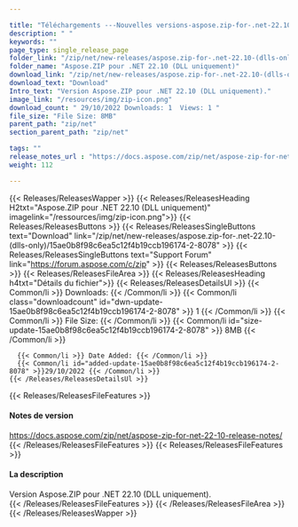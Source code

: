 ```yaml
---

title: "Téléchargements ---Nouvelles versions-aspose.zip-for-.net-22.10-(dlls-uniquement)"
description: " "
keywords: ""
page_type: single_release_page
folder_link: "/zip/net/new-releases/aspose.zip-for-.net-22.10-(dlls-only)/"
folder_name: "Aspose.ZIP pour .NET 22.10 (DLL uniquement)"
download_link: "/zip/net/new-releases/aspose.zip-for-.net-22.10-(dlls-only)/15ae0b8f98c6ea5c12f4b19ccb196174-2-8078"
download_text: "Download"
Intro_text: "Version Aspose.ZIP pour .NET 22.10 (DLL uniquement)."
image_link: "/resources/img/zip-icon.png"
download_count: " 29/10/2022 Downloads: 1  Views: 1 "
file_size: "File Size: 8MB"
parent_path: "zip/net"
section_parent_path: "zip/net"

tags: ""
release_notes_url : "https://docs.aspose.com/zip/net/aspose-zip-for-net-22-10-release-notes/"
weight: 112

---
```


{{< Releases/ReleasesWapper >}}
  {{< Releases/ReleasesHeading H2txt="Aspose.ZIP pour .NET 22.10 (DLL uniquement)" imagelink="/ressources/img/zip-icon.png">}}
  {{< Releases/ReleasesButtons >}}
    {{< Releases/ReleasesSingleButtons text="Download" link="/zip/net/new-releases/aspose.zip-for-.net-22.10-(dlls-only)/15ae0b8f98c6ea5c12f4b19ccb196174-2-8078" >}}
    {{< Releases/ReleasesSingleButtons text="Support Forum" link="https://forum.aspose.com/c/zip" >}}
  {{< Releases/ReleasesButtons >}}
  {{< Releases/ReleasesFileArea >}}
    {{< Releases/ReleasesHeading h4txt="Détails du fichier">}}
    {{< Releases/ReleasesDetailsUl >}}
      {{< Common/li >}} Downloads: {{< /Common/li >}}
      {{< Common/li class="downloadcount" id="dwn-update-15ae0b8f98c6ea5c12f4b19ccb196174-2-8078" >}} 1 {{< /Common/li >}}
      {{< Common/li >}} File Size: {{< /Common/li >}}
      {{< Common/li id="size-update-15ae0b8f98c6ea5c12f4b19ccb196174-2-8078" >}} 8MB {{< /Common/li >}}

      {{< Common/li >}} Date Added: {{< /Common/li >}}
      {{< Common/li id="added-update-15ae0b8f98c6ea5c12f4b19ccb196174-2-8078" >}}29/10/2022 {{< /Common/li >}}
    {{< /Releases/ReleasesDetailsUl >}}

  {{< Releases/ReleasesFileFeatures >}}
      <h4>Notes de version</h4><div> <a href='https://docs.aspose.com/zip/net/aspose-zip-for-net-22-10-release-notes/'>https://docs.aspose.com/zip/net/aspose-zip-for-net-22-10-release-notes/</a></div>
  {{< /Releases/ReleasesFileFeatures >}}
  {{< Releases/ReleasesFileFeatures >}}
      <h4>La description</h4><div class="HTMLDescription"> Version Aspose.ZIP pour .NET 22.10 (DLL uniquement).</div>
  {{< /Releases/ReleasesFileFeatures >}}
 {{< /Releases/ReleasesFileArea >}}
{{< /Releases/ReleasesWapper >}}




